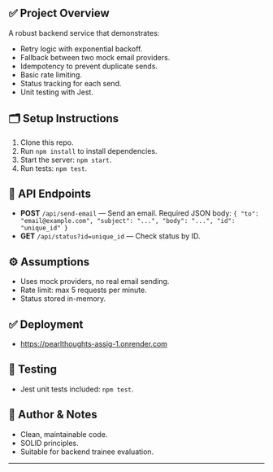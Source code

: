 
## ✅ Project Overview

A robust backend service that demonstrates:

* Retry logic with exponential backoff.
* Fallback between two mock email providers.
* Idempotency to prevent duplicate sends.
* Basic rate limiting.
* Status tracking for each send.
* Unit testing with Jest.

## 🗂️ Setup Instructions

1. Clone this repo.
2. Run `npm install` to install dependencies.
3. Start the server: `npm start`.
4. Run tests: `npm test`.

## 🚀 API Endpoints

* **POST** `/api/send-email` — Send an email.
  Required JSON body: `{ "to": "email@example.com", "subject": "...", "body": "...", "id": "unique_id" }`
* **GET** `/api/status?id=unique_id` — Check status by ID.

## ⚙️ Assumptions

* Uses mock providers, no real email sending.
* Rate limit: max 5 requests per minute.
* Status stored in-memory.

## ✅ Deployment

* https://pearlthoughts-assig-1.onrender.com

## 🧪 Testing

* Jest unit tests included: `npm test`.

## 📖 Author & Notes

* Clean, maintainable code.
* SOLID principles.
* Suitable for backend trainee evaluation.

---

